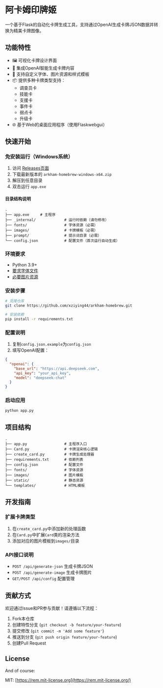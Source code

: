 # 阿卡姆印牌姬

一个基于Flask的自动化卡牌生成工具，支持通过OpenAI生成卡牌JSON数据并转换为精美卡牌图像。

## 功能特性

- 🖼️ 可视化卡牌设计界面
- 🤖 集成OpenAI智能生成卡牌内容
- 🎨 支持自定义字体、图片资源和样式模板
- 📦 提供多种卡牌类型支持：
  - 调查员卡
  - 技能卡
  - 支援卡
  - 事件卡
  - 弱点卡
  - 升级卡
- 🌐 基于Web的桌面应用程序（使用Flaskwebgui）

## 快速开始

### 免安装运行（Windows系统）

1. 访问 [Releases页面](https://github.com/xziying44/arkham-homebrew/releases)
2. 下载最新版本的 `arkham-homebrew-windows-x64.zip`
3. 解压到任意目录
4. 双击运行 `app.exe`

#### 目录结构说明

```
.
├── app.exe     # 主程序
├── _internal/             # 运行时依赖（请勿修改）
├── fonts/                 # 字体资源（必需）
├── images/                # 卡牌模板（必需）
├── prompt/                # 提示词目录（必需）
└── config.json            # 配置文件（首次运行自动生成）
```

### 环境要求
- Python 3.9+
- [要求字体文件](fonts/)
- [必要图片资源](images/)

### 安装步骤
```bash
# 克隆仓库
git clone https://github.com/xziying44/arkham-homebrew.git

# 安装依赖
pip install -r requirements.txt
```

### 配置说明
1. 复制`config.json.example`为`config.json`
2. 填写OpenAI配置：
```json
{
  "openai": {
    "base_url": "https://api.deepseek.com",
    "api_key": "your_api_key",
    "model": "deepseek-chat"
  }
}
```

### 启动应用
```bash
python app.py
```
## 项目结构
```
.
├── app.py                 # 主程序入口
├── Card.py                # 卡牌渲染核心逻辑
├── create_card.py         # 卡牌生成处理器
├── requirements.txt       # 依赖列表
├── config.json            # 配置文件
├── fonts/                 # 字体资源
├── images/                # 图片模板
├── static/                # 静态资源
└── templates/             # HTML模板
```

## 开发指南

### 扩展卡牌类型
1. 在`create_card.py`中添加新的处理函数
2. 在`Card.py`中扩展`Card`类的渲染方法
3. 添加对应的图片模板到`images/`目录

### API接口说明
- `POST /api/generate-json` 生成卡牌JSON
- `POST /api/generate-image` 生成卡牌图片
- `GET/POST /api/config` 配置管理

## 贡献方式

欢迎通过Issue和PR参与贡献！请遵循以下流程：
1. Fork本仓库
2. 创建特性分支 (`git checkout -b feature/your-feature`)
3. 提交修改 (`git commit -m 'Add some feature'`)
4. 推送到分支 (`git push origin feature/your-feature`)
5. 创建Pull Request

## License

And of course:

MIT: [https://rem.mit-license.org](https://rem.mit-license.org/)
